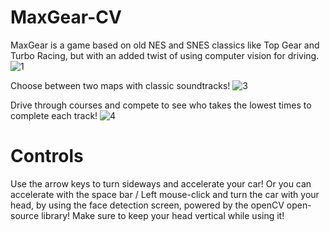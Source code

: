 # MaxGear-CV
MaxGear is a game based on old NES and SNES classics like Top Gear and Turbo Racing, but with an added twist of using computer vision for driving.
![1](https://github.com/jrrlucenafilho/MaxGear-CV/assets/95702820/8f83f59b-198b-4492-9fd3-10e2d96ad8cd)

Choose between two maps with classic soundtracks!
![3](https://github.com/jrrlucenafilho/MaxGear-CV/assets/95702820/2aca2cc6-c613-4d9a-b468-3cc8c1d57878)

Drive through courses and compete to see who takes the lowest times to complete each track!
![4](https://github.com/jrrlucenafilho/MaxGear-CV/assets/95702820/db1e7d30-c560-48e9-866b-a8d1045e2573)

# Controls
Use the arrow keys to turn sideways and accelerate your car!
Or you can accelerate with the space bar / Left mouse-click and turn the car with your head, by using the face detection screen, powered by the openCV open-source library!
Make sure to keep your head vertical while using it!

